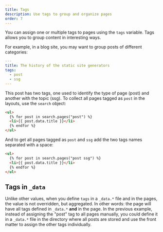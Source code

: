 ```yaml
---
title: Tags
description: Use tags to group and organize pages
order: 7
---
```


You can assign one or multiple tags to pages using the `tags` variable. Tags
allows you to group content in interesting ways.

For example, in a blog site, you may want to group posts of different
categories:

```yaml
---
title: The history of the static site generators
tags:
  - post
  - ssg
---
```

This post has two tags, one used to identify the type of page (post) and another
with the topic (ssg). To collect all pages tagged as `post` in the layouts, use
the `search` object:

```html
<ul>
  {% for post in search.pages("post") %}
  <li>{{ post.data.title }}</li>
  {% endfor %}
</ul>
```

And to get all pages tagged as `post` and `ssg` add the two tags names separated
with a space:

```html
<ul>
  {% for post in search.pages("post ssg") %}
  <li>{{ post.data.title }}</li>
  {% endfor %}
</ul>
```

## Tags in `_data`

Unlike other values, when you define `tags` in a `_data.*` file and in the
pages, the value is not overridden, but aggregated. In other words: the page
will have all tags defined in `_data.*` **and** in the page. In the previous
example, instead of assigning the "post" tag to all pages manually, you could
define it in a `_data.*` file in the directory where all posts are stored and
use the front matter to assign the other tags individually.
